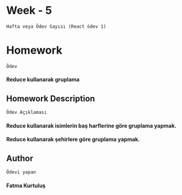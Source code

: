 # Week - 5
```Hafta veya Ödev Sayısı (React ödev 1)```

# Homework 
```Ödev```
#### Reduce kullanarak gruplama

## Homework Description

```Ödev Açıklaması ```
#### Reduce kullanarak isimlerin baş harflerine göre gruplama yapmak.
#### Reduce kullanarak şehirlere göre gruplama yapmak.


## Author

```Ödevi yapan```
#### Fatma Kurtuluş
